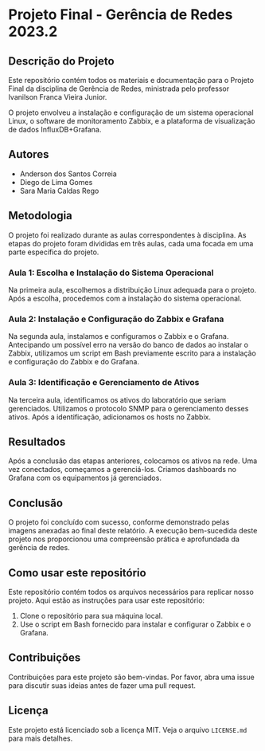 # Projeto Final - Gerência de Redes 2023.2

## Descrição do Projeto

Este repositório contém todos os materiais e documentação para o Projeto Final da disciplina de Gerência de Redes, ministrada pelo professor Ivanilson Franca Vieira Junior.

O projeto envolveu a instalação e configuração de um sistema operacional Linux, o software de monitoramento Zabbix, e a plataforma de visualização de dados InfluxDB+Grafana.

## Autores



* Anderson dos Santos Correia
* Diego de Lima Gomes
* Sara Maria Caldas Rego


## Metodologia

O projeto foi realizado durante as aulas correspondentes à disciplina. As etapas do projeto foram divididas em três aulas, cada uma focada em uma parte específica do projeto.

### Aula 1: Escolha e Instalação do Sistema Operacional

Na primeira aula, escolhemos a distribuição Linux adequada para o projeto. Após a escolha, procedemos com a instalação do sistema operacional.

### Aula 2: Instalação e Configuração do Zabbix e Grafana

Na segunda aula, instalamos e configuramos o Zabbix e o Grafana. Antecipando um possível erro na versão do banco de dados ao instalar o Zabbix, utilizamos um script em Bash previamente escrito para a instalação e configuração do Zabbix e do Grafana.

### Aula 3: Identificação e Gerenciamento de Ativos

Na terceira aula, identificamos os ativos do laboratório que seriam gerenciados. Utilizamos o protocolo SNMP para o gerenciamento desses ativos. Após a identificação, adicionamos os hosts no Zabbix.

## Resultados

Após a conclusão das etapas anteriores, colocamos os ativos na rede. Uma vez conectados, começamos a gerenciá-los. Criamos dashboards no Grafana com os equipamentos já gerenciados.

## Conclusão

O projeto foi concluído com sucesso, conforme demonstrado pelas imagens anexadas ao final deste relatório. A execução bem-sucedida deste projeto nos proporcionou uma compreensão prática e aprofundada da gerência de redes.

## Como usar este repositório

Este repositório contém todos os arquivos necessários para replicar nosso projeto. Aqui estão as instruções para usar este repositório:

1. Clone o repositório para sua máquina local.
3. Use o script em Bash fornecido para instalar e configurar o Zabbix e o Grafana.


## Contribuições

Contribuições para este projeto são bem-vindas. Por favor, abra uma issue para discutir suas ideias antes de fazer uma pull request.

## Licença

Este projeto está licenciado sob a licença MIT. Veja o arquivo `LICENSE.md` para mais detalhes.
